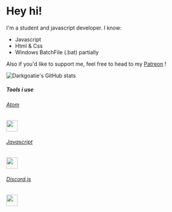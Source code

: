 # Hey hi!
I'm a student and javascript developer. 
I know:
- Javascript
- Html & Css
- Windows BatchFile (.bat) partially

Also if you'd like to support me, feel free to head to my [Patreon](https://patreon.com/aether1611) !

![Darkgoatie's GitHub stats](https://github-readme-stats.vercel.app/api?username=Darkgoatie&count_private=true&theme=merko&show_invites=true)

##### Tools i use
###### [Atom](https://atom.io) 
<img src="https://user-images.githubusercontent.com/81323822/118517821-3a5e9880-b740-11eb-83b5-1c524e3c585d.png" width="30" height="30" />  

###### [Javascript](https://javascript.info)
<img src="https://user-images.githubusercontent.com/81323822/118519533-e2289600-b741-11eb-8dd1-5e708de4ca30.jpeg" width="30" height="30" /> 

###### [Discord.js](https://discord.js.org/#/)
<img src="https://user-images.githubusercontent.com/81323822/118520141-7692f880-b742-11eb-9aee-2737b9f5fab9.png" width="30" height="30" /> 
